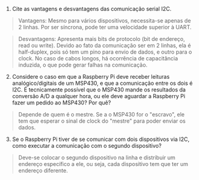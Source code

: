 1. Cite as vantagens e desvantagens das comunicação serial I2C.
> Vantagens: Mesmo para vários dispositivos, necessita-se apenas de 2 linhas. Por ser síncrona, pode ter uma velocidade superior à UART.

> Desvantagens: Apresenta mais bits de protocolo (bit de endereço, read ou write). Devido ao fato da comunicação ser em 2 linhas, ela é half-duplex, pois só tem um pino para envio de dados, e outro para o clock. No caso de cabos longos, há ocorrência de capacitância induzida, o que pode gerar falhas na comunicação.

2. Considere o caso em que a Raspberry Pi deve receber leituras analógico/digitais de um MSP430, e que a comunicação entre os dois é I2C. É tecnicamente possível que o MSP430 mande os resultados da conversão A/D a qualquer hora, ou ele deve aguardar a Raspberry Pi fazer um pedido ao MSP430? Por quê?
> Depende de quem é o mestre. Se a o MSP430 for o "escravo", ele tem que esperar o sinal de clock do "mestre" para poder enviar os dados.

3. Se o Raspberry Pi tiver de se comunicar com dois dispositivos via I2C, como executar a comunicação com o segundo dispositivo?
> Deve-se colocar o segundo dispositivo na linha e distribuir um endereço específico a ele, ou seja, cada dispositivo tem que ter um endereço diferente.












